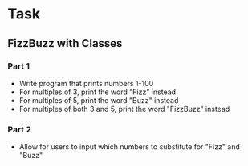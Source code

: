 # Task
## FizzBuzz with Classes
### Part 1
- Write program that prints numbers 1-100
- For multiples of 3, print the word "Fizz" instead
- For multiples of 5, print the word "Buzz" instead
- For multiples of both 3 and 5, print the word "FizzBuzz" instead
### Part 2
- Allow for users to input which numbers to substitute for "Fizz" and "Buzz"